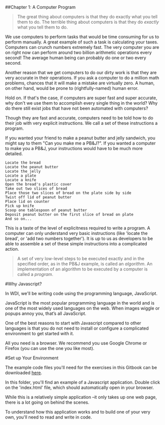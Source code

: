 ##Chapter 1: A Computer Program

> The great thing about computers is that they do exactly what you tell them to
> do. The terrible thing about computers is that they do _exactly_ what you tell
> them to do.

We use computers to perform tasks that would be time consuming for us to perform
manually. A great example of such a task is calculating your taxes. Computers
can crunch numbers extremely fast. The very computer you are on right now can
perform around two billion arithmetic operations every second! The average human
being can probably do one or two every second.

Another reason that we get computers to do our dirty work is that they are very
accurate in their operations. If you ask a computer to do a million math
problems, chances that it will make a mistake are virtually zero. A human, on
other hand, would be prone to (rightfully-named) human error.

Hold on. If that's the case, if computers are super fast and super accurate, why
don't we use them to accomplish every single thing in the world? Why do there
still exist jobs that have not been automated with computers?

Though they are fast and accurate, computers need to be told how to do their job
with very explicit instructions. We call a set of these instructions a program.

If you wanted your friend to make a peanut butter and jelly sandwich, you might
say to them "Can you make me a PB&J?". If you wanted a computer to make you a
PB&J, your instructions would have to be much more detailed.

```
Locate the bread
Locate the peanut butter
Locate the jelly
Locate a plate
Locate a knife
Open the bread's plastic cover
Take out two slices of bread
Place those two slices of bread on the plate side by side
Twist off lid of peanut butter
Place lid on counter
Pick up knife
Scoop one tablespoon of peanut butter
Deposit peanut butter on the first slice of bread on plate
And so on...
```

This is a taste of the level of explicitness required to write a program.
A computer can only understand very basic instructions (like 'locate the bread',
or 'add two numbers together'). It is up to us as developers to be able to
assemble a set of these simple instructions into a complicated action.

> A set of very low-level steps to be executed exactly and in the specified
> order, as in the PB&J example, is called an *algorithm*. An implementation of
> an algorithm to be executed by a computer is called a *program*.


#Why Javascript?

In WDI, we'll be writing code using the programming language, JavaScript.

JavaScript is the most popular programming language in the world and is one of the most widely used languages on the web. When images wiggle or popups annoy you, that’s all JavaScript.

One of the best reasons to start with Javascript compared to other languages is that you do not need to install or configure a complicated environment to get started with it.  

All you need is a browser. We recommend you use Google Chrome or Firefox (you can use the one you like most).

#Set up Your Environment

The example code files you'll need for the exercises in this Gitbook can be downloaded [here](/assets/rock_paper_scissors).

In this folder, you'll find an example of a Javascript application. Double click on the 'index.html' file, which should automatically open in your browser.  

While this is a relatively simple application –it only takes up one web page, there is a lot going on behind the scenes.

To understand how this application works and to build one of your very own, you'll need to read and write in code.  





